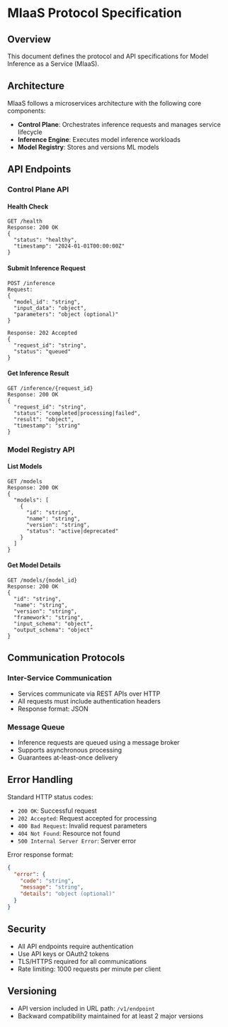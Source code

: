 # MIaaS Protocol Specification

## Overview

This document defines the protocol and API specifications for Model Inference as a Service (MIaaS).

## Architecture

MIaaS follows a microservices architecture with the following core components:

- **Control Plane**: Orchestrates inference requests and manages service lifecycle
- **Inference Engine**: Executes model inference workloads
- **Model Registry**: Stores and versions ML models

## API Endpoints

### Control Plane API

#### Health Check
```
GET /health
Response: 200 OK
{
  "status": "healthy",
  "timestamp": "2024-01-01T00:00:00Z"
}
```

#### Submit Inference Request
```
POST /inference
Request:
{
  "model_id": "string",
  "input_data": "object",
  "parameters": "object (optional)"
}

Response: 202 Accepted
{
  "request_id": "string",
  "status": "queued"
}
```

#### Get Inference Result
```
GET /inference/{request_id}
Response: 200 OK
{
  "request_id": "string",
  "status": "completed|processing|failed",
  "result": "object",
  "timestamp": "string"
}
```

### Model Registry API

#### List Models
```
GET /models
Response: 200 OK
{
  "models": [
    {
      "id": "string",
      "name": "string",
      "version": "string",
      "status": "active|deprecated"
    }
  ]
}
```

#### Get Model Details
```
GET /models/{model_id}
Response: 200 OK
{
  "id": "string",
  "name": "string",
  "version": "string",
  "framework": "string",
  "input_schema": "object",
  "output_schema": "object"
}
```

## Communication Protocols

### Inter-Service Communication
- Services communicate via REST APIs over HTTP
- All requests must include authentication headers
- Response format: JSON

### Message Queue
- Inference requests are queued using a message broker
- Supports asynchronous processing
- Guarantees at-least-once delivery

## Error Handling

Standard HTTP status codes:
- `200 OK`: Successful request
- `202 Accepted`: Request accepted for processing
- `400 Bad Request`: Invalid request parameters
- `404 Not Found`: Resource not found
- `500 Internal Server Error`: Server error

Error response format:
```json
{
  "error": {
    "code": "string",
    "message": "string",
    "details": "object (optional)"
  }
}
```

## Security

- All API endpoints require authentication
- Use API keys or OAuth2 tokens
- TLS/HTTPS required for all communications
- Rate limiting: 1000 requests per minute per client

## Versioning

- API version included in URL path: `/v1/endpoint`
- Backward compatibility maintained for at least 2 major versions
